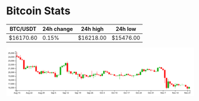 # Bitcoin Stats

BTC/USDT|24h change|24h high|24h low|
|---|---|---|---|
|$16170.60|0.15%|$16218.00|$15476.00|

<img src="./chart.svg">
